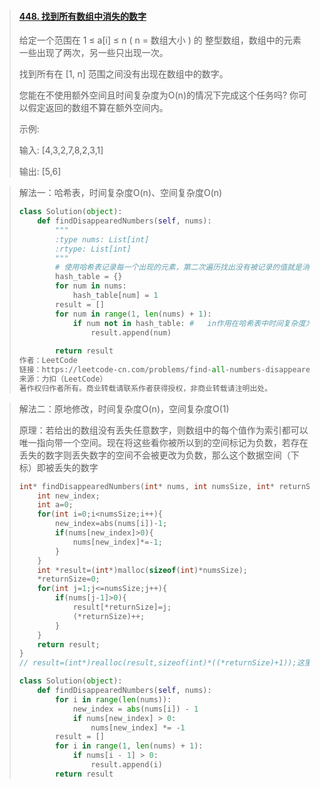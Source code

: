> #### [448. 找到所有数组中消失的数字](https://leetcode-cn.com/problems/find-all-numbers-disappeared-in-an-array/)
>
> 给定一个范围在  1 ≤ a[i] ≤ n ( n = 数组大小 ) 的 整型数组，数组中的元素一些出现了两次，另一些只出现一次。
>
> 找到所有在 [1, n] 范围之间没有出现在数组中的数字。
>
> 您能在不使用额外空间且时间复杂度为O(n)的情况下完成这个任务吗? 你可以假定返回的数组不算在额外空间内。
>
> 示例:
>
> 输入:
> [4,3,2,7,8,2,3,1]
>
> 输出:
> [5,6]

> 解法一：哈希表，时间复杂度O(n)、空间复杂度O(n)
>
> ```python
> class Solution(object):
>     def findDisappearedNumbers(self, nums):
>         """
>         :type nums: List[int]
>         :rtype: List[int]
>         """
>         # 使用哈希表记录每一个出现的元素，第二次遍历找出没有被记录的值就是消失的值
>         hash_table = {}
>         for num in nums:
>             hash_table[num] = 1
>         result = []    
>         for num in range(1, len(nums) + 1):
>             if num not in hash_table:	#	in作用在哈希表中时间复杂度为1，作用在list中时间复杂度为n
>                 result.append(num)
>                 
>         return result       
> 作者：LeetCode
> 链接：https://leetcode-cn.com/problems/find-all-numbers-disappeared-in-an-array/solution/zhao-dao-suo-you-shu-zu-zhong-xiao-shi-de-shu-zi-2/
> 来源：力扣（LeetCode）
> 著作权归作者所有。商业转载请联系作者获得授权，非商业转载请注明出处。
> ```

> 解法二：原地修改，时间复杂度O(n)，空间复杂度O(1)
>
> 原理：若给出的数组没有丢失任意数字，则数组中的每个值作为索引都可以唯一指向带一个空间。现在将这些看你被所以到的空间标记为负数，若存在丢失的数字则丢失数字的空间不会被更改为负数，那么这个数据空间（下标）即被丢失的数字
>
> ```C
> int* findDisappearedNumbers(int* nums, int numsSize, int* returnSize){
>     int new_index;
>     int a=0;
>     for(int i=0;i<numsSize;i++){
>         new_index=abs(nums[i])-1;
>         if(nums[new_index]>0){
>             nums[new_index]*=-1;
>         }
>     }
>     int *result=(int*)malloc(sizeof(int)*numsSize);
>     *returnSize=0;
>     for(int j=1;j<=numsSize;j++){
>         if(nums[j-1]>0){
>             result[*returnSize]=j;
>             (*returnSize)++;
>         }
>     }
>     return result;
> }
> // result=(int*)realloc(result,sizeof(int)*((*returnSize)+1));这里用逐渐增加空间的方式执行速度和空间消耗都远远大于上面直接申请最大空间的方式。
> ```
>
> ```python
> class Solution(object):
>     def findDisappearedNumbers(self, nums):
>         for i in range(len(nums)):
>             new_index = abs(nums[i]) - 1
>             if nums[new_index] > 0:
>                 nums[new_index] *= -1
>         result = []    
>         for i in range(1, len(nums) + 1):
>             if nums[i - 1] > 0:
>                 result.append(i)
>         return result    
> ```
>
> 
